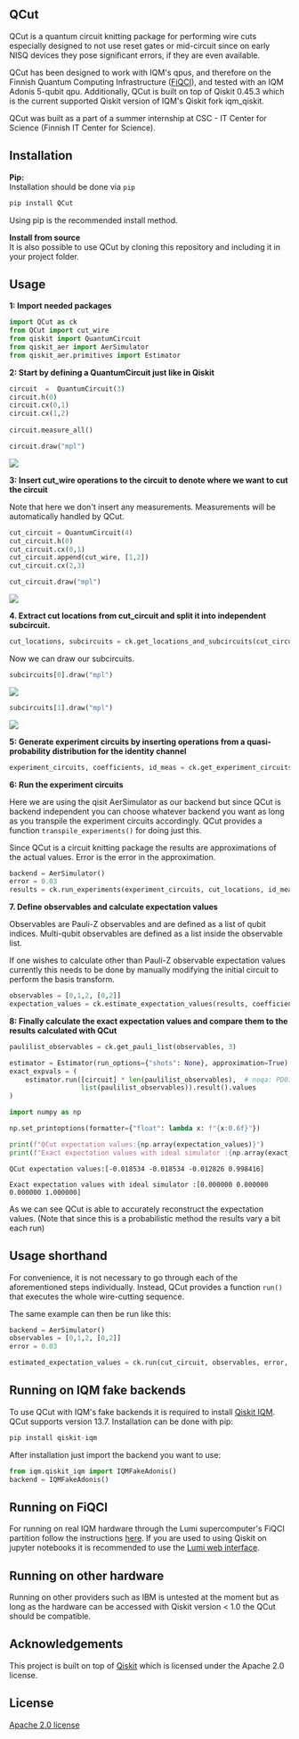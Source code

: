## QCut

QCut is a quantum circuit knitting package for performing wire cuts especially designed to not use reset gates or mid-circuit since on early NISQ devices they pose significant errors, if they are even available.

QCut has been designed to work with IQM's qpus, and therefore on the Finnish Quantum Computing Infrastructure ([FiQCI](https://fiqci.fi/)), and tested with an IQM Adonis 5-qubit qpu. Additionally, QCut is built on top of Qiskit 0.45.3 which is the current supported Qiskit version of IQM's Qiskit fork iqm\_qiskit.

QCut was built as a part of a summer internship at CSC - IT Center for Science (Finnish IT Center for Science).

## Installation

**Pip:**  
Installation should be done via `pip`

```python
pip install QCut
```

Using pip is the recommended install method.

**Install from source**  
It is also possible to use QCut by cloning this repository and including it in your project folder.

## Usage

**1: Import needed packages**

```python
import QCut as ck
from QCut import cut_wire
from qiskit import QuantumCircuit
from qiskit_aer import AerSimulator
from qiskit_aer.primitives import Estimator
```

**2: Start by defining a QuantumCircuit just like in Qiskit**

```python
circuit  =  QuantumCircuit(3)
circuit.h(0)
circuit.cx(0,1)
circuit.cx(1,2)
   
circuit.measure_all()

circuit.draw("mpl")
```

![](https://33333.cdn.cke-cs.com/kSW7V9NHUXugvhoQeFaf/images/de618d0f193a9532d9ee849bac62e319cd5df3e35a4f9331.png)

**3: Insert cut\_wire operations to the circuit to denote where we want to cut the circuit**

Note that here we don't insert any measurements. Measurements will be automatically handled by QCut.

```python
cut_circuit = QuantumCircuit(4)
cut_circuit.h(0)
cut_circuit.cx(0,1)
cut_circuit.append(cut_wire, [1,2])
cut_circuit.cx(2,3)

cut_circuit.draw("mpl")
```

![](https://33333.cdn.cke-cs.com/kSW7V9NHUXugvhoQeFaf/images/97085d3d332653534f045ebd4bceb473b28a1c93014c06c8.png)

**4\. Extract cut locations from cut\_circuit and split it into independent subcircuit.**

```python
cut_locations, subcircuits = ck.get_locations_and_subcircuits(cut_circuit)
```

Now we can draw our subcircuits.

```python
subcircuits[0].draw("mpl")
```

![](https://33333.cdn.cke-cs.com/kSW7V9NHUXugvhoQeFaf/images/168872c3d19110c76d6295dce1a9641156e38a9b31de2008.png)

```python
subcircuits[1].draw("mpl")
```

![](https://33333.cdn.cke-cs.com/kSW7V9NHUXugvhoQeFaf/images/38cef69b2bf031fb8d88f791932bf5af9b53ba796ac22fd1.png)

**5: Generate experiment circuits by inserting operations from a quasi-probability distribution for the identity channel**

```python
experiment_circuits, coefficients, id_meas = ck.get_experiment_circuits(subcircuits, cut_locations)
```

**6: Run the experiment circuits**

Here we are using the qisit AerSimulator as our backend but since QCut is backend independent you can choose whatever backend you want as long as you transpile the experiment circuits accordingly. QCut provides a function `transpile_experiments()` for doing just this.

Since QCut is a circuit knitting package the results are approximations of the actual values. Error is the error in the approximation.

```python
backend = AerSimulator()
error = 0.03
results = ck.run_experiments(experiment_circuits, cut_locations, id_meas, error=error, backend=backend, mitigate=True)
```

**7\. Define observables and calculate expectation values**

Observables are Pauli-Z observables and are defined as a list of qubit indices. Multi-qubit observables are defined as a list inside the observable list.

If one wishes to calculate other than Pauli-Z observable expectation values currently this needs to be done by manually modifying the initial circuit to perform the basis transform.

```python
observables = [0,1,2, [0,2]]
expectation_values = ck.estimate_expectation_values(results, coefficients, cut_locations, observables, error)
```

**8: Finally calculate the exact expectation values and compare them to the results calculated with QCut**

```python
paulilist_observables = ck.get_pauli_list(observables, 3)

estimator = Estimator(run_options={"shots": None}, approximation=True)
exact_expvals = (
    estimator.run([circuit] * len(paulilist_observables),  # noqa: PD011
                  list(paulilist_observables)).result().values
)
```

```python
import numpy as np

np.set_printoptions(formatter={"float": lambda x: f"{x:0.6f}"})

print(f"QCut expectation values:{np.array(expectation_values)}")
print(f"Exact expectation values with ideal simulator :{np.array(exact_expvals)}")
```

`QCut expectation values:[-0.018534 -0.018534 -0.012826 0.998416]`

`Exact expectation values with ideal simulator :[0.000000 0.000000 0.000000 1.000000]`

As we can see QCut is able to accurately reconstruct the expectation values. (Note that since this is a probabilistic method the results vary a bit each run)

## Usage shorthand

For convenience, it is not necessary to go through each of the aforementioned steps individually. Instead, QCut provides a function `run()` that executes the whole wire-cutting sequence.

The same example can then be run like this:

```python
backend = AerSimulator()
observables = [0,1,2, [0,2]]
error = 0.03

estimated_expectation_values = ck.run(cut_circuit, observables, error, backend, mitigate=True)
```

## Running on IQM fake backends

To use QCut with IQM's fake backends it is required to install [Qiskit IQM](https://github.com/iqm-finland/qiskit-on-iqm). QCut supports version 13.7. Installation can be done with pip:

```python
pip install qiskit-iqm
```

After installation just import the backend you want to use:

```python
from iqm.qiskit_iqm import IQMFakeAdonis()
backend = IQMFakeAdonis()
```

## Running on FiQCI

For running on real IQM hardware through the Lumi supercomputer's FiQCI partition follow the instructions [here](https://docs.csc.fi/computing/quantum-computing/helmi/running-on-helmi/). If you are used to using Qiskit on jupyter notebooks it is recommended to use the [Lumi web interface](https://docs.lumi-supercomputer.eu/runjobs/webui/).

## Running on other hardware

Running on other providers such as IBM is untested at the moment but as long as the hardware can be accessed with Qiskit version \< 1.0 the QCut should be compatible.

## Acknowledgements

This project is built on top of [Qiskit](https://github.com/Qiskit/qiskit) which is licensed under the Apache 2.0 license.

## License

[Apache 2.0 license](https://github.com/JooNiv/QCut/blob/main/LICENSE)